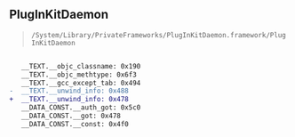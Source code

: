 ## PlugInKitDaemon

> `/System/Library/PrivateFrameworks/PlugInKitDaemon.framework/PlugInKitDaemon`

```diff

   __TEXT.__objc_classname: 0x190
   __TEXT.__objc_methtype: 0x6f3
   __TEXT.__gcc_except_tab: 0x494
-  __TEXT.__unwind_info: 0x488
+  __TEXT.__unwind_info: 0x478
   __DATA_CONST.__auth_got: 0x5c0
   __DATA_CONST.__got: 0x478
   __DATA_CONST.__const: 0x4f0

```
